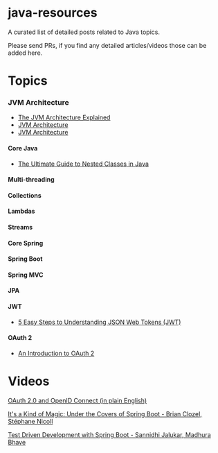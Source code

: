 # java-resources
A curated list of detailed posts related to Java topics.

Please send PRs, if you find any detailed articles/videos those can be added here.

# Topics

### JVM Architecture
- [The JVM Architecture Explained](https://dzone.com/articles/jvm-architecture-explained)
- [JVM Architecture](https://www.youtube.com/watch?v=dncpVFP1JeQ)
- [JVM Architecture](https://www.youtube.com/watch?v=ZBJ0u9MaKtM)

#### Core Java
- [The Ultimate Guide to Nested Classes in Java](https://www.stackchief.com/tutorials/The%20Ultimate%20Guide%20to%20Nested%20Classes%20in%20Java)
#### Multi-threading
#### Collections
#### Lambdas
#### Streams

#### Core Spring
#### Spring Boot
#### Spring MVC
#### JPA
#### JWT
- [5 Easy Steps to Understanding JSON Web Tokens (JWT)](https://medium.com/vandium-software/5-easy-steps-to-understanding-json-web-tokens-jwt-1164c0adfcec)

#### OAuth 2
- [An Introduction to OAuth 2](https://www.digitalocean.com/community/tutorials/an-introduction-to-oauth-2)
# Videos
[OAuth 2.0 and OpenID Connect (in plain English)](https://www.youtube.com/watch?v=996OiexHze0)

[It's a Kind of Magic: Under the Covers of Spring Boot - Brian Clozel, Stéphane Nicoll](https://www.youtube.com/watch?v=jDchAEHIht0)

[Test Driven Development with Spring Boot - Sannidhi Jalukar, Madhura Bhave](https://www.youtube.com/watch?v=s9vt6UJiHg4)
